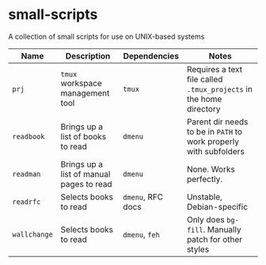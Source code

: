 # small-scripts

A collection of small scripts for use on UNIX-based systems

| Name | Description | Dependencies | Notes |
|-|-|-|-|
| `prj` | `tmux` workspace management tool | `tmux` | Requires a text file called `.tmux_projects` in the home directory |
| `readbook` | Brings up a list of books to read | `dmenu` | Parent dir needs to be in `PATH` to work properly with subfolders |
| `readman` | Brings up a list of manual pages to read | `dmenu` | None. Works perfectly. |
| `readrfc` | Selects books to read | `dmenu`, RFC docs | Unstable, Debian-specific |
| `wallchange` | Selects books to read | `dmenu`, `feh` | Only does `bg-fill`. Manually patch for other styles |

